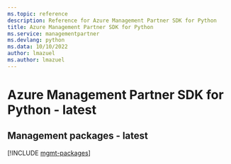 ```yaml
---
ms.topic: reference
description: Reference for Azure Management Partner SDK for Python
title: Azure Management Partner SDK for Python
ms.service: managementpartner
ms.devlang: python
ms.data: 10/10/2022
author: lmazuel
ms.author: lmazuel
---
```

# Azure Management Partner SDK for Python - latest

## Management packages - latest
[!INCLUDE [mgmt-packages](management-partner-mgmt-index.md)]